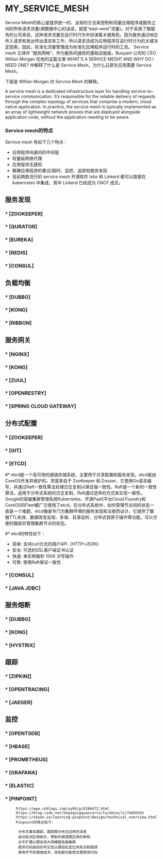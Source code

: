 # MY_SERVICE_MESH
  Service Mesh的核心是提供统一的、全局的方法来控制和测量应用程序或服务之间的所有请求流量(用数据中心的话说，就是“east-west”流量)。对于采用了微服务的公司来说，这种请求流量在运行时行为中扮演着关键角色。因为服务通过响应传入请求和发出传出请求来工作，所以请求流成为应用程序在运行时行为的关键决定因素。因此，标准化流量管理成为标准化应用程序运行时的工具。
  Service mesh 又译作 “服务网格”，作为服务间通信的基础设施层。Buoyant 公司的 CEO Willian Morgan 在他的这篇文章 WHAT’S A SERVICE MESH? AND WHY DO I NEED ONE? 中解释了什么是 Service Mesh，为什么云原生应用需要 Service Mesh。

下面是 Willian Morgan 对 Service Mesh 的解释。

A service mesh is a dedicated infrastructure layer for handling service-to-service communication. It’s responsible for the reliable delivery of requests through the complex topology of services that comprise a modern, cloud native application. In practice, the service mesh is typically implemented as an array of lightweight network proxies that are deployed alongside application code, without the application needing to be aware.
### Service mesh的特点
Service mesh 有如下几个特点：

* 应用程序间通讯的中间层
* 轻量级网络代理
* 应用程序无感知
* 解耦应用程序的重试/超时、监控、追踪和服务发现
* 目前两款流行的 service mesh 开源软件 Istio 和 Linkerd 都可以直接在 kubernetes 中集成，其中 Linkerd 已经成为 CNCF 成员。
## 服务发现
  ### * [ZOOKEEPER]
  ### * [QURATOR]
  ### * [EUREKA]
  ### * [REDIS]
  ### * [CONSUL]
## 负载均衡
  ### * [DUBBO]
  ### * [KONG]
  ### * [RIBBON]
## 服务网关
  ### * [NGINX]
  ### * [KONG]
  ### * [ZUUL]
  ### * [OPENRESTRY]
  ### * [SPRING CLOUD GATEWAY]
## 分布式配置
  ### * [ZOOKEEPER]
  ### * [GIT]
  ### * [ETCD]
  #* etcd是一个高可用的键值存储系统，主要用于共享配置和服务发现。etcd是由CoreOS开发并维护的，灵感来自于 ZooKeeper 和 Doozer，它使用Go语言编写，并通过Raft一致性算法处理日志复制以保证强一致性。Raft是一个新的一致性算法，适用于分布式系统的日志复制，Raft通过选举的方式来实现一致性。Google的容器集群管理系统Kubernetes、开源PaaS平台Cloud Foundry和CoreOS的Fleet都广泛使用了etcd。在分布式系统中，如何管理节点间的状态一直是一个难题，etcd像是专门为集群环境的服务发现和注册而设计，它提供了数据TTL失效、数据改变监视、多值、目录监听、分布式锁原子操作等功能，可以方便的跟踪并管理集群节点的状态。

#* etcd的特性如下：
  * 简单: 支持curl方式的用户API（HTTP+JSON）
  * 安全: 可选的SSL客户端证书认证
  * 快速: 单实例每秒 1000 次写操作
  * 可靠: 使用Raft保证一致性
  ### * [CONSUL]
  ### * [JAVA JDBC]
## 服务熔断
  ### * [DUBBO]
  ### * [KONG]
  ### * [HYSTRIX]
## 跟踪
  ### * [ZIPKIN]]
  ### * [OPENTRACING]
  ### * [JAEGER]
## 监控
  ### * [OPENTSDB]
  ### * [HBASE]
  ### * [PROMETHEUS]
  ### * [GRAFANA]
  ### * [ELASTIC]
  ### * [PINPOINT]   
         https://www.cnblogs.com/yyhh/p/6106472.html
         https://blog.csdn.net/heyeqingquan/article/details/74456591
         https://skyao.io/learning-pinpoint/design/technical_overview.html
         Pinpoint的特点如下:

          分布式事务跟踪，跟踪跨分布式应用的消息
          自动检测应用拓扑，帮助你搞清楚应用的架构
          水平扩展以便支持大规模服务器集群
          提供代码级别的可见性以便轻松定位失败点和瓶颈
          使用字节码增强技术，添加新功能而无需修改代码
